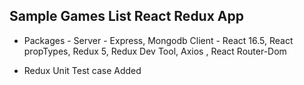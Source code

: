 
## Sample Games List React Redux App

- Packages -
  Server - Express, Mongodb
  Client - React 16.5, React propTypes, Redux 5, Redux Dev Tool, Axios , React Router-Dom

- Redux Unit Test case Added